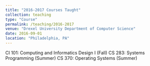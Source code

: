 ```yaml
---
title: "2016-2017 Courses Taught"
collection: teaching
type: "Course"
permalink: /teaching/2016-2017
venue: "Drexel University Department of Computer Science"
date: 2016-09-01
location: "Philadelphia, PA"
---
```


CI 101: Computing and Informatics Design I (Fall)
CS 283: Systems Programming (Summer)
CS 370: Operating Systems (Summer)